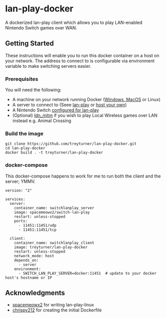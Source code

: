 # lan-play-docker

A dockerized lan-play client which allows you to play LAN-enabled Nintendo Switch games over WAN.

## Getting Started

These instructions will enable you to run this docker container on a host on your network. The address to connect to is configurable via environment variable to make switching servers easier.

### Prerequisites

You will need the following:

* A machine on your network running Docker ([Windows, MacOS](https://www.docker.com/products/docker-desktop) or Linux)
* A server to connect to (Seee [lan-play](https://www.lan-play.com/) or [host your own](https://github.com/spacemeowx2/switch-lan-play))
* A Nintendo Switch [configured for lan-play](https://www.lan-play.com/install)
* (Optional) [ldn_mitm](https://github.com/spacemeowx2/ldn_mitm) if you wish to play Local Wireless games over LAN instead e.g. Animal Crossing

### Build the image

```
git clone https://github.com/treyturner/lan-play-docker.git
cd lan-play-docker
docker build . -t treyturner/lan-play-docker
```

### docker-compose

This docker-compose happens to work for me to run both the client and the server; YMMV.

```
version: "2"

services:
  server:
    container_name: switchlanplay_server
    image: spacemeowx2/switch-lan-play
    restart: unless-stopped
    ports:
      - 11451:11451/udp
      - 11451:11451/tcp

  client:
    container_name: switchlanplay_client
    image: treyturner/lan-play-docker
    restart: unless-stopped
    network_mode: host
    depends_on:
      - server
    environment:
      - SWITCH_LAN_PLAY_SERVER=docker:11451  # update to your docker host's hostname or IP
```

## Acknowledgments

* [spacemeowx2](https://github.com/spacemeowx2/switch-lan-play) for writing lan-play-linux
* [chrispy212](https://github.com/chrispy212/) for creating the initial Dockerfile
